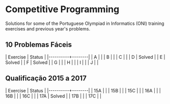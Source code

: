 # Competitive Programming

Solutions for some of the Portuguese Olympiad in Informatics (ONI) training exercises and previous year's problems.

## 10 Problemas Fáceis

| Exercise | Status |
|----------+--------|
| A        |        |
| B        |        |
| C        |        |
| D        | Solved |
| E        | Solved |
| F        | Solved |
| G        |        |
| H        |        |
| I        |        |
| J        |        |

## Qualificação 2015 a 2017

| Exercise | Status |
|----------+--------|
| 15A      |        |
| 15B      |        |
| 15C      |        |
| 16A      |        |
| 16B      |        |
| 16C      |        |
| 17A      | Solved |
| 17B      |        |
| 17C      |        |
